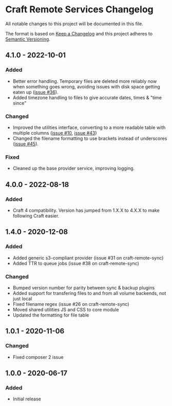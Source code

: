 # Craft Remote Services Changelog

All notable changes to this project will be documented in this file.

The format is based on [Keep a Changelog](http://keepachangelog.com/) and this project adheres to [Semantic Versioning](http://semver.org/).

## 4.1.0 - 2022-10-01

### Added

- Better error handling. Temporary files are deleted more reliably now when something goes wrong, avoiding issues with disk space getting eaten up ([issue #36](https://github.com/weareferal/craft-remote-backup/issues/36)).
- Added timezone handling to files to give accurate dates, times & "time since"

### Changed

- Improved the utilities interface, converting to a more readable table with multiple columns ([issue #10](https://github.com/weareferal/craft-remote-backup/issues/10), [issue #43](https://github.com/weareferal/craft-remote-sync/issues/43))
- Changed the filename formatting to use brackets instead of underscores ([issue #45](https://github.com/weareferal/craft-remote-sync/issues/45)).

### Fixed

- Cleaned up the base provider service, improving logging.

## 4.0.0 - 2022-08-18

### Added

- Craft 4 compatibility. Version has jumped from 1.X.X to 4.X.X to make following Craft easier.

## 1.4.0 - 2020-12-08

### Added

- Added generic s3-compliant provider (issue #31 on craft-remote-sync)
- Added TTR to queue jobs (issue #38 on craft-remote-sync)

### Changed

- Bumped version number for parity between sync & backup plugins
- Added support for transfering files to and from all volume backends, not just local
- Fixed filename regex (issue #26 on craft-remote-sync)
- Moved shared utilities JS and CSS to core module
- Updated the formatting for file table

## 1.0.1 - 2020-11-06

### Changed

- Fixed composer 2 issue

## 1.0.0 - 2020-06-17

### Added

- Initial release
